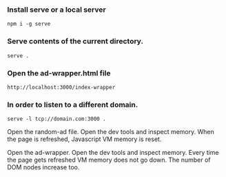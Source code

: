 ### Install serve or a local server
`npm i -g serve`

### Serve contents of the current directory.
`serve .`

### Open the ad-wrapper.html file
`http://localhost:3000/index-wrapper`

### In order to listen to a different domain.
`serve -l tcp://domain.com:3000 .`


Open the random-ad file. Open the dev tools and inspect memory. When the page is refreshed, Javascript VM memory is reset.


Open the ad-wrapper. Open the dev tools and inspect memory. Every time the page gets refreshed VM memory does not go down. The number of DOM nodes increase too.